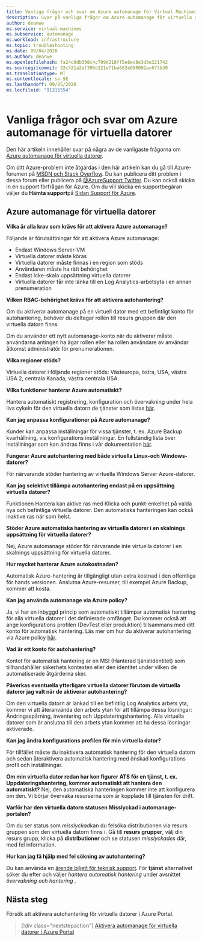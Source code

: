 ```yaml
---
title: Vanliga frågor och svar om Azure automanage för Virtual Machines
description: Svar på vanliga frågor om Azure automanage för virtuella datorer.
author: deanwe
ms.service: virtual-machines
ms.subservice: automanage
ms.workload: infrastructure
ms.topic: troubleshooting
ms.date: 09/04/2020
ms.author: deanwe
ms.openlocfilehash: fa24c0db398c4c799d218ff5e8ec8e3d3e321742
ms.sourcegitcommit: 32c521a2ef396d121e71ba682e098092ac673b30
ms.translationtype: MT
ms.contentlocale: sv-SE
ms.lasthandoff: 09/25/2020
ms.locfileid: "91311554"
---
```

# <a name="frequently-asked-questions-for-azure-automanage-for-vms"></a>Vanliga frågor och svar om Azure automanage för virtuella datorer

Den här artikeln innehåller svar på några av de vanligaste frågorna om [Azure automanage för virtuella datorer](automanage-virtual-machines.md).

Om ditt Azure-problem inte åtgärdas i den här artikeln kan du gå till Azure-forumen på [MSDN och Stack Overflow](https://azure.microsoft.com/support/forums/). Du kan publicera ditt problem i dessa forum eller publicera på [ @AzureSupport Twitter](https://twitter.com/AzureSupport). Du kan också skicka in en support förfrågan för Azure. Om du vill skicka en supportbegäran väljer du **Hämta support**på [Sidan Support för Azure](https://azure.microsoft.com/support/options/).


## <a name="azure-automanage-for-virtual-machines"></a>Azure automanage för virtuella datorer

**Vilka är alla krav som krävs för att aktivera Azure automanage?**

Följande är förutsättningar för att aktivera Azure automanage:
- Endast Windows Server-VM
- Virtuella datorer måste köras
- Virtuella datorer måste finnas i en region som stöds
- Användaren måste ha rätt behörighet
- Endast icke-skala uppsättning virtuella datorer
- Virtuella datorer får inte länka till en Log Analytics-arbetsyta i en annan prenumeration

**Vilken RBAC-behörighet krävs för att aktivera autohantering?**

Om du aktiverar automanage på en virtuell dator med ett befintligt konto för autohantering, behöver du deltagar rollen till resurs gruppen där den virtuella datorn finns. 

Om du använder ett nytt automanage-konto när du aktiverar måste användarna antingen ha ägar rollen eller ha rollen användare av användar åtkomst administratör för prenumerationen.


**Vilka regioner stöds?**

Virtuella datorer i följande regioner stöds: Västeuropa, östra, USA, västra USA 2, centrala Kanada, västra centrala USA.


**Vilka funktioner hanterar Azure automatiskt?**

Hantera automatiskt registrering, konfiguration och övervakning under hela livs cykeln för den virtuella datorn de tjänster som listas [här](virtual-machines-best-practices.md).


**Kan jag anpassa konfigurationer på Azure automanage?**

Kunder kan anpassa inställningar för vissa tjänster, t. ex. Azure Backup kvarhållning, via konfigurations inställningar. En fullständig lista över inställningar som kan ändras finns i vår dokumentation [här](virtual-machines-best-practices.md).


**Fungerar Azure autohantering med både virtuella Linux-och Windows-datorer?**

För närvarande stöder hantering av virtuella Windows Server Azure-datorer.


**Kan jag selektivt tillämpa autohantering endast på en uppsättning virtuella datorer?**

Funktionen Hantera kan aktive ras med Klicka och punkt-enkelhet på valda nya och befintliga virtuella datorer. Den automatiska hanteringen kan också inaktive ras när som helst.


**Stöder Azure automatiska hantering av virtuella datorer i en skalnings uppsättning för virtuella datorer?**

Nej, Azure automanage stöder för närvarande inte virtuella datorer i en skalnings uppsättning för virtuella datorer.


**Hur mycket hanterar Azure autokostnaden?**

Automatisk Azure-hantering är tillgängligt utan extra kostnad i den offentliga för hands versionen. Anslutna Azure-resurser, till exempel Azure Backup, kommer att kosta.


**Kan jag använda automanage via Azure policy?**

Ja, vi har en inbyggd princip som automatiskt tillämpar automatisk hantering för alla virtuella datorer i det definierade omfånget. Du kommer också att ange konfigurations profilen (DevTest eller produktion) tillsammans med ditt konto för automatisk hantering. Läs mer om hur du aktiverar autohantering via Azure policy [här](virtual-machines-policy-enable.md).


**Vad är ett konto för autohantering?**

Kontot för automatisk hantering är en MSI (Hanterad tjänstidentitet) som tillhandahåller säkerhets kontexten eller den identitet under vilken de automatiserade åtgärderna sker.


**Påverkas eventuella ytterligare virtuella datorer förutom de virtuella datorer jag valt när de aktiverar autohantering?**

Om den virtuella datorn är länkad till en befintlig Log Analytics arbets yta, kommer vi att återanvända den arbets ytan för att tillämpa dessa lösningar: Ändringsspårning, inventering och Uppdateringshantering. Alla virtuella datorer som är anslutna till den arbets ytan kommer att ha dessa lösningar aktiverade. 


**Kan jag ändra konfigurations profilen för min virtuella dator?**

För tillfället måste du inaktivera automatisk hantering för den virtuella datorn och sedan återaktivera automatisk hantering med önskad konfigurations profil och inställningar.


**Om min virtuella dator redan har kon figurer ATS för en tjänst, t. ex. Uppdateringshantering, kommer automatiskt att hantera den automatiskt?**
Nej, den automatiska hanteringen kommer inte att konfigurera om den. Vi börjar övervaka resurserna som är kopplade till tjänsten för drift.


**Varför har den virtuella datorn statusen Misslyckad i automanage-portalen?**

Om du ser status som *misslyckad*kan du felsöka distributionen via resurs gruppen som den virtuella datorn finns i. Gå till **resurs grupper**, välj din resurs grupp, klicka på **distributioner** och se statusen *misslyckades* där, med fel information.

**Hur kan jag få hjälp med fel sökning av autohantering?**

Du kan använda en [ärende biljett för teknisk support](https://ms.portal.azure.com/#blade/Microsoft_Azure_Support/HelpAndSupportBlade/newsupportrequest). För **tjänst** alternativet söker du efter och väljer *hantera automatisk hantering* under avsnittet *övervakning och hantering* .


## <a name="next-steps"></a>Nästa steg

Försök att aktivera autohantering för virtuella datorer i Azure Portal.

> [!div class="nextstepaction"]
> [Aktivera automanage för virtuella datorer i Azure Portal](quick-create-virtual-machines-portal.md)